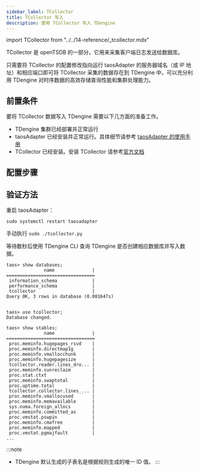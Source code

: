 ```yaml
---
sidebar_label: TCollector
title: TCollector 写入
description: 使用 TCollector 写入 TDengine
---
```


import TCollector from "../../14-reference/_tcollector.mdx"

TCollector 是 openTSDB 的一部分，它用来采集客户端日志发送给数据库。

只需要将 TCollector 的配置修改指向运行 taosAdapter 的服务器域名（或 IP 地址）和相应端口即可将 TCollector 采集的数据存在到 TDengine 中，可以充分利用 TDengine 对时序数据的高效存储查询性能和集群处理能力。

## 前置条件

要将 TCollector 数据写入 TDengine 需要以下几方面的准备工作。
- TDengine 集群已经部署并正常运行
- taosAdapter 已经安装并正常运行。具体细节请参考 [taosAdapter 的使用手册](../../reference/taosadapter)
- TCollector 已经安装。安装 TCollector 请参考[官方文档](http://opentsdb.net/docs/build/html/user_guide/utilities/tcollector.html#installation-of-tcollector)

## 配置步骤
<TCollector />

## 验证方法

重启 taosAdapter：

```
sudo systemctl restart taosadapter
```

手动执行 `sudo ./tcollector.py` 

等待数秒后使用 TDengine CLI 查询 TDengine 是否创建相应数据库并写入数据。

```
taos> show databases;
              name              |
=================================
 information_schema             |
 performance_schema             |
 tcollector                     |
Query OK, 3 rows in database (0.001647s)


taos> use tcollector;
Database changed.

taos> show stables;
              name              |
=================================
 proc.meminfo.hugepages_rsvd    |
 proc.meminfo.directmap1g       |
 proc.meminfo.vmallocchunk      |
 proc.meminfo.hugepagesize      |
 tcollector.reader.lines_dro... |
 proc.meminfo.sunreclaim        |
 proc.stat.ctxt                 |
 proc.meminfo.swaptotal         |
 proc.uptime.total              |
 tcollector.collector.lines_... |
 proc.meminfo.vmallocused       |
 proc.meminfo.memavailable      |
 sys.numa.foreign_allocs        |
 proc.meminfo.committed_as      |
 proc.vmstat.pswpin             |
 proc.meminfo.cmafree           |
 proc.meminfo.mapped            |
 proc.vmstat.pgmajfault         |
...
```

:::note

- TDengine 默认生成的子表名是根据规则生成的唯一 ID 值。
:::
